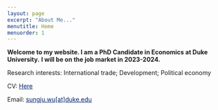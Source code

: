 ```yaml
---
layout: page
excerpt: "About Me..."
menutitle: Home
menuorder: 1
---
```


**Welcome to my website. I am a PhD Candidate in Economics at Duke University.** 
**I will be on the job market in 2023-2024.**

Research interests: International trade; Development; Political economy

CV: <a href="https://sungjuwu.github.io/documents/CV_sungjuwu.pdf" target="_blank"><span style="color:#012169"><u>Here</u></span></a>

Email: <a href = "mailto: sungju.wu@duke.edu"><span style="color:#012169"><u>sungju.wu[at]duke.edu</u></span></a>
